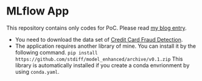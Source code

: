 # MLflow App

This repository contains only codes for PoC. 
Please read [my blog entry](https://stdiff.net/MB2019021201.html).

- You need to download the data set of 
[Credit Card Fraud Detection](https://www.kaggle.com/mlg-ulb/creditcardfraud).
- The application requires another library of mine. You can install it by the following command.
  `pip install https://github.com/stdiff/model_enhanced/archive/v0.1.zip`
  This library is automatically installed if you create a conda envrionment by using `conda.yaml`.
